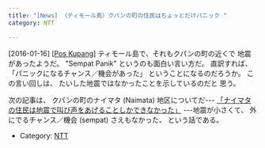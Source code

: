 ```yaml
---
title: "[News] （ティモール島）クパンの町の住民はちょっとだけパニック "
category: NTT

---
```


[2016-01-16] [[Pos Kupang]](http://bit.ly/1ZCEzX3)  ティモール島で、それもクパンの町の近くで
地震があったようだ。
"Sempat Panik" というのも面白い言い方だ。
直訳すれば、「パニックになるチャンス／機会があった」
ということになるのだろうか。
この言い回しは、
たいした地震ではなかったことを示しているのだと
思う。

 次の記事は、
クパンの町のナイマタ (Naimata) 地区についてだ---
[「ナイマタの住民は地震で叫び声をあげることしかできなかった」](http://bit.ly/1WgyZ7f)
---地震が小さくて、
外にでるチャンス／機会 (sempat) さえもなかった、
という話である。

- Category: [NTT](https://merapano.github.io/categories.html#NTT)

